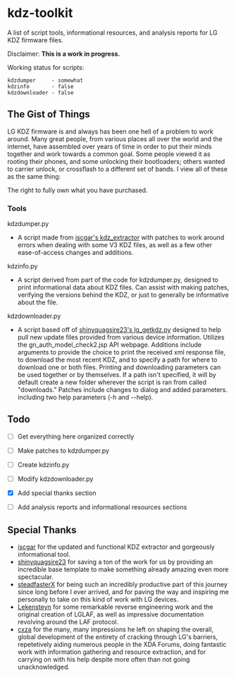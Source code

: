 # kdz-toolkit
A list of script tools, informational resources, and analysis reports for LG KDZ firmware files.


Disclaimer: **This is a work in progress.** 

Working status for scripts:
```
kdzdumper     - somewhat
kdzinfo       - false
kdzdownloader - false
```

## The Gist of Things
LG KDZ firmware is and always has been one hell of a problem to work around. Many great people, from various places all over the world and the internet, have assembled over years of time in order to put their minds together and work towards a common goal. Some people viewed it as rooting their phones, and some unlocking their bootloaders; others wanted to carrier unlock, or crossflash to a different set of bands. I view all of these as the same thing: 

The right to fully own what you have purchased.


### Tools
kdzdumper.py
- A script made from [iscgar's kdz_extractor](https://gist.github.com/iscgar/e0da0868df7b2f179b000c61f12d1a8c) with patches to work around errors when dealing with some V3 KDZ files, as well as a few other ease-of-access changes and additions.

kdzinfo.py
- A script derived from part of the code for kdzdumper.py, designed to print informational data about KDZ files. Can assist with making patches, verifying the versions behind the KDZ, or just to generally be informative about the file.

kdzdownloader.py
- A script based off of [shinyquagsire23's lg_getkdz.py](https://gist.github.com/shinyquagsire23/0d6a5119ee7fb40de2fcfb9088168d63) designed to help pull new update files provided from various device information. Utilizes the gn_auth_model_check2.jsp API webpage. Additions include arguments to provide the choice to print the received xml response file, to download the most recent KDZ, and to specify a path for where to download one or both files. Printing and downloading parameters can be used together or by themselves. If a path isn't specified, it will by default create a new folder wherever the script is ran from called "downloads." Patches include changes to dialog and added parameters. including two help parameters (-h and --help).


## Todo
- [ ] Get everything here organized correctly
- [ ] Make patches to kdzdumper.py
- [ ] Create kdzinfo.py
- [ ] Modify kdzdownloader.py
- [x] Add special thanks section
- [ ] Add analysis reports and informational resources sections


## Special Thanks
* [iscgar](https://gist.github.com/iscgar) for the updated and functional KDZ extractor and gorgeously informational tool.
* [shinyquagsire23](https://gist.github.com/shinyquagsire23) for saving a ton of the work for us by providing an incredible base template to make something already amazing even more spectacular.
* [steadfasterX](https://github.com/steadfasterX/) for being such an incredibly productive part of this journey since long before I ever arrived, and for paving the way and inspiring me personally to take on this kind of work with LG devices.
* [Lekensteyn](https://github.com/Lekensteyn/) for some remarkable reverse engineering work and the original creation of LGLAF, as well as impressive documentation revolving around the LAF protocol.
* [cxza](https://cxzstuff.blogspot.com/) for the many, many impressions he left on shaping the overall, global development of the entirety of cracking through LG's barriers, repetetively aiding numerous people in the XDA Forums, doing fantastic work with information gathering and resource extraction, and for carrying on with his help despite more often than not going unacknowledged. 
